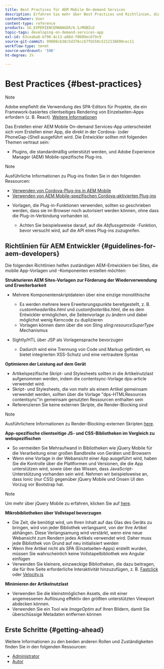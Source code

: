 ```yaml
---
title: Best Practices für AEM Mobile On-demand Services
description: Erfahren Sie mehr über Best Practices und Richtlinien, die kompetenten Adobe Experience Manager-Entwicklern (AEM) bei Sites helfen, die Vorlagen und Komponenten für mobile Apps erstellen möchten.
contentOwner: User
content-type: reference
products: SG_EXPERIENCEMANAGER/6.5/MOBILE
topic-tags: developing-on-demand-services-app
exl-id: 63ceaba6-b796-4c13-a86d-f0609ec679c9
source-git-commit: 99808cb38c5d376ccb7fb550c5212138890cec11
workflow-type: tm+mt
source-wordcount: '596'
ht-degree: 1%

---
```


# Best Practices {#best-practices}

>[!NOTE]
>
>Adobe empfiehlt die Verwendung des SPA-Editors für Projekte, die ein Framework-basiertes clientseitiges Rendering von Einzelseiten-Apps erfordern (z. B. React). [Weitere Informationen](/help/sites-developing/spa-overview.md)

Das Erstellen einer AEM Mobile On-demand Services-App unterscheidet sich vom Erstellen einer App, die direkt in der Cordova- (oder PhoneGap-)Shell ausgeführt wird. Die Entwickler sollten mit folgenden Themen vertraut sein:

* Plugins, die standardmäßig unterstützt werden, und Adobe Experience Manager (AEM) Mobile-spezifische Plug-ins.

>[!NOTE]
>
>Ausführliche Informationen zu Plug-ins finden Sie in den folgenden Ressourcen:
>
>* [Verwenden von Cordova-Plug-ins in AEM Mobile](https://helpx.adobe.com/digital-publishing-solution/help/cordova-api.html)
>* [Verwenden von AEM Mobile-spezifischen Cordova-aktivierten Plug-ins](https://helpx.adobe.com/digital-publishing-solution/help/app-runtime-api.html)
>

* Vorlagen, die Plug-in-Funktionen verwenden, sollten so geschrieben werden, dass sie im Browser noch autorisiert werden können, ohne dass die Plug-in-Verbindung vorhanden ist.

   * Achten Sie beispielsweise darauf, auf die *Abflussgetreide* -Funktion, bevor versucht wird, auf die API eines Plug-ins zuzugreifen.

## Richtlinien für AEM Entwickler {#guidelines-for-aem-developers}

Die folgenden Richtlinien helfen zuständigen AEM-Entwicklern bei Sites, die mobile App-Vorlagen und -Komponenten erstellen möchten:

**Strukturieren AEM Sites-Vorlagen zur Förderung der Wiederverwendung und Erweiterbarkeit**

* Mehrere Komponentenskriptdateien über eine einzige monolithische

   * Es werden mehrere leere Erweiterungspunkte bereitgestellt, z. B. *customheaderlibs.html* und *customfooterlibs.html*, die es dem Entwickler ermöglichen, die Seitenvorlage zu ändern und dabei möglichst wenig Kerncode zu duplizieren
   * Vorlagen können dann über die von Sling *sling:resourceSuperType* Mechanismus

* Sightly/HTL über JSP als Vorlagensprache bevorzugen

   * Dadurch wird eine Trennung von Code und Markup gefördert, es bietet integrierten XSS-Schutz und eine vertrautere Syntax

**Optimieren der Leistung auf dem Gerät**

* Artikelspezifische Skript- und Stylesheets sollten in die Artikelnutzlast aufgenommen werden, indem die contentsync-Vorlage dps-article verwendet wird.
* Skript- und Stylesheets, die von mehr als einem Artikel gemeinsam verwendet werden, sollten über die Vorlage &quot;dps-HTMLResources contentsync&quot;in gemeinsam genutzten Ressourcen enthalten sein
* Referenzieren Sie keine externen Skripte, die Render-Blocking sind

>[!NOTE]
>
>Ausführlichere Informationen zu Render-Blocking-externen Skripten [here](https://developers.google.com/speed/docs/insights/BlockingJS).

**App-spezifische clientseitige JS- und CSS-Bibliotheken im Vergleich zu webspezifischen**

* So vermeiden Sie Mehraufwand in Bibliotheken wie jQuery Mobile für die Verarbeitung einer großen Bandbreite von Geräten und Browsern
* Wenn eine Vorlage in der Webansicht einer App ausgeführt wird, haben Sie die Kontrolle über die Plattformen und Versionen, die die App unterstützen wird, sowie über das Wissen, dass JavaScript-Unterstützung vorhanden sein wird. Nehmen wir beispielsweise an, dass Ionic (nur CSS) gegenüber jQuery Mobile und Onsen UI den Vorzug vor Bootstrap hat.

>[!NOTE]
>
>Um mehr über jQuery Mobile zu erfahren, klicken Sie auf [here](https://jquerymobile.com/browser-support/1.4/).

**Mikrobibliotheken über Vollstapel bevorzugen**

* Die Zeit, die benötigt wird, um Ihren Inhalt auf das Glas des Geräts zu bringen, wird von jeder Bibliothek verlangsamt, von der Ihre Artikel abhängen. Diese Verlangsamung wird verstärkt, wenn eine neue Webansicht zum Rendern jedes Artikels verwendet wird. Daher muss jede Bibliothek von Grund auf neu initialisiert werden
* Wenn Ihre Artikel nicht als SPA (Einzelseiten-Apps) erstellt wurden, müssen Sie wahrscheinlich keine Vollstapelbibliothek wie Angular einfügen
* Verwenden Sie kleinere, einzweckige Bibliotheken, die dazu beitragen, die für Ihre Seite erforderliche Interaktivität hinzuzufügen, z. B. [Fastclick](https://github.com/ftlabs/fastclick) oder [Velocity.js](https://velocityjs.org)

**Minimieren der Artikelnutzlast**

* Verwenden Sie die kleinstmöglichen Assets, die mit einer angemessenen Auflösung effektiv den größten unterstützten Viewport abdecken können.
* Verwenden Sie ein Tool wie *ImageOptim* auf Ihren Bildern, damit Sie überschüssige Metadaten entfernen können

## Erste Schritte {#getting-ahead}

Weitere Informationen zu den beiden anderen Rollen und Zuständigkeiten finden Sie in den folgenden Ressourcen:

* [Administrator](/help/mobile/aem-mobile.md)
* [Autor](/help/mobile/aem-mobile-on-demand.md)
